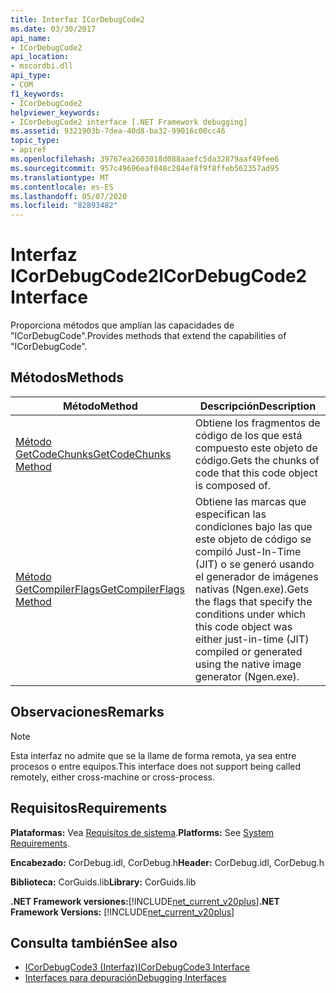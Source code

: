 ```yaml
---
title: Interfaz ICorDebugCode2
ms.date: 03/30/2017
api_name:
- ICorDebugCode2
api_location:
- mscordbi.dll
api_type:
- COM
f1_keywords:
- ICorDebugCode2
helpviewer_keywords:
- ICorDebugCode2 interface [.NET Framework debugging]
ms.assetid: 9321903b-7dea-40d8-ba32-99016c00cc46
topic_type:
- apiref
ms.openlocfilehash: 39767ea2603018d088aaefc5da32879aaf49fee6
ms.sourcegitcommit: 957c49696eaf048c284ef8f9f8ffeb562357ad95
ms.translationtype: MT
ms.contentlocale: es-ES
ms.lasthandoff: 05/07/2020
ms.locfileid: "82893482"
---
```

# <a name="icordebugcode2-interface"></a><span data-ttu-id="04f44-102">Interfaz ICorDebugCode2</span><span class="sxs-lookup"><span data-stu-id="04f44-102">ICorDebugCode2 Interface</span></span>

<span data-ttu-id="04f44-103">Proporciona métodos que amplían las capacidades de "ICorDebugCode".</span><span class="sxs-lookup"><span data-stu-id="04f44-103">Provides methods that extend the capabilities of "ICorDebugCode".</span></span>  
  
## <a name="methods"></a><span data-ttu-id="04f44-104">Métodos</span><span class="sxs-lookup"><span data-stu-id="04f44-104">Methods</span></span>  
  
|<span data-ttu-id="04f44-105">Método</span><span class="sxs-lookup"><span data-stu-id="04f44-105">Method</span></span>|<span data-ttu-id="04f44-106">Descripción</span><span class="sxs-lookup"><span data-stu-id="04f44-106">Description</span></span>|  
|------------|-----------------|  
|[<span data-ttu-id="04f44-107">Método GetCodeChunks</span><span class="sxs-lookup"><span data-stu-id="04f44-107">GetCodeChunks Method</span></span>](icordebugcode2-getcodechunks-method.md)|<span data-ttu-id="04f44-108">Obtiene los fragmentos de código de los que está compuesto este objeto de código.</span><span class="sxs-lookup"><span data-stu-id="04f44-108">Gets the chunks of code that this code object is composed of.</span></span>|  
|[<span data-ttu-id="04f44-109">Método GetCompilerFlags</span><span class="sxs-lookup"><span data-stu-id="04f44-109">GetCompilerFlags Method</span></span>](icordebugcode2-getcompilerflags-method.md)|<span data-ttu-id="04f44-110">Obtiene las marcas que especifican las condiciones bajo las que este objeto de código se compiló Just-In-Time (JIT) o se generó usando el generador de imágenes nativas (Ngen.exe).</span><span class="sxs-lookup"><span data-stu-id="04f44-110">Gets the flags that specify the conditions under which this code object was either just-in-time (JIT) compiled or generated using the native image generator (Ngen.exe).</span></span>|  
  
## <a name="remarks"></a><span data-ttu-id="04f44-111">Observaciones</span><span class="sxs-lookup"><span data-stu-id="04f44-111">Remarks</span></span>  
  
> [!NOTE]
> <span data-ttu-id="04f44-112">Esta interfaz no admite que se la llame de forma remota, ya sea entre procesos o entre equipos.</span><span class="sxs-lookup"><span data-stu-id="04f44-112">This interface does not support being called remotely, either cross-machine or cross-process.</span></span>  
  
## <a name="requirements"></a><span data-ttu-id="04f44-113">Requisitos</span><span class="sxs-lookup"><span data-stu-id="04f44-113">Requirements</span></span>  
 <span data-ttu-id="04f44-114">**Plataformas:** Vea [Requisitos de sistema](../../get-started/system-requirements.md).</span><span class="sxs-lookup"><span data-stu-id="04f44-114">**Platforms:** See [System Requirements](../../get-started/system-requirements.md).</span></span>  
  
 <span data-ttu-id="04f44-115">**Encabezado:** CorDebug.idl, CorDebug.h</span><span class="sxs-lookup"><span data-stu-id="04f44-115">**Header:** CorDebug.idl, CorDebug.h</span></span>  
  
 <span data-ttu-id="04f44-116">**Biblioteca:** CorGuids.lib</span><span class="sxs-lookup"><span data-stu-id="04f44-116">**Library:** CorGuids.lib</span></span>  
  
 <span data-ttu-id="04f44-117">**.NET Framework versiones:**[!INCLUDE[net_current_v20plus](../../../../includes/net-current-v20plus-md.md)]</span><span class="sxs-lookup"><span data-stu-id="04f44-117">**.NET Framework Versions:** [!INCLUDE[net_current_v20plus](../../../../includes/net-current-v20plus-md.md)]</span></span>  
  
## <a name="see-also"></a><span data-ttu-id="04f44-118">Consulta también</span><span class="sxs-lookup"><span data-stu-id="04f44-118">See also</span></span>

- [<span data-ttu-id="04f44-119">ICorDebugCode3 (Interfaz)</span><span class="sxs-lookup"><span data-stu-id="04f44-119">ICorDebugCode3 Interface</span></span>](icordebugcode3-interface.md)
- [<span data-ttu-id="04f44-120">Interfaces para depuración</span><span class="sxs-lookup"><span data-stu-id="04f44-120">Debugging Interfaces</span></span>](debugging-interfaces.md)
